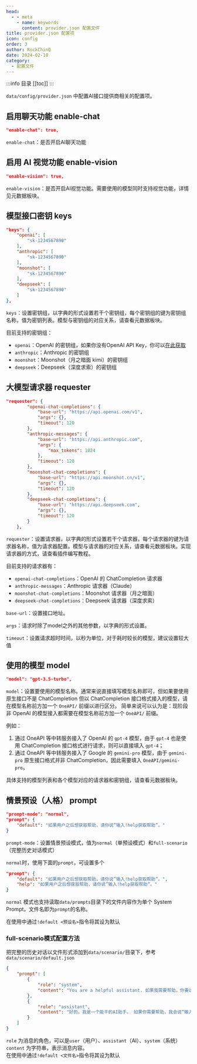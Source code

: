 ```yaml
---
head:
  - - meta
    - name: keywords
      content: provider.json 配置文件
title: provider.json 配置项
icon: config
order: 3
author: RockChinQ
date: 2024-02-18
category:
  - 配置文件
---
```



:::info 目录
[[toc]]
:::

`data/config/provider.json` 中配置AI接口提供商相关的配置项。

## 启用聊天功能 enable-chat

```json
"enable-chat": true,
```

`enable-chat`：是否开启AI聊天功能

## 启用 AI 视觉功能 enable-vision

```json
"enable-vision": true,
```

`enable-vision`：是否开启AI视觉功能。需要使用的模型同时支持视觉功能，详情见元数据板块。

## 模型接口密钥 keys

```json
"keys": {
    "openai": [
        "sk-1234567890"
    ],
    "anthropic": [
        "sk-1234567890"
    ],
    "moonshot": [
        "sk-1234567890"
    ],
    "deepseek": [
        "sk-1234567890"
    ]
},
```

`keys`：设置密钥组，以字典的形式设置若干个密钥组，每个密钥组的键为密钥组名称，值为密钥列表。模型与密钥组的对应关系，请查看元数据板块。

目前支持的密钥组：

- `openai`：OpenAI 的密钥组，如果你没有OpenAI API Key，你可以[在此获取](https://thelazy.cn/2024/02/08/%E5%A6%82%E4%BD%95%E8%8E%B7%E5%8F%96%E5%A5%BD%E7%94%A8%E7%A8%B3%E5%AE%9A%E7%9A%84OpenAI%20API%20Key/)
- `anthropic`：Anthropic 的密钥组
- `moonshot`：Moonshot（月之暗面 kimi）的密钥组
- `deepseek`：Deepseek（深度求索）的密钥组

## 大模型请求器 requester

```json
"requester": {
        "openai-chat-completions": {
            "base-url": "https://api.openai.com/v1",
            "args": {},
            "timeout": 120
        },
        "anthropic-messages": {
            "base-url": "https://api.anthropic.com",
            "args": {
                "max_tokens": 1024
            },
            "timeout": 120
        },
        "moonshot-chat-completions": {
            "base-url": "https://api.moonshot.cn/v1",
            "args": {},
            "timeout": 120
        },
        "deepseek-chat-completions": {
            "base-url": "https://api.deepseek.com",
            "args": {},
            "timeout": 120
        }
    },
```

`requester`：设置请求器，以字典的形式设置若干个请求器，每个请求器的键为请求器名称，值为请求器配置。模型与请求器的对应关系，请查看元数据板块。实现请求器的方式，请查看插件编写教程。

目前支持的请求器有：

- `openai-chat-completions`：OpenAI 的 ChatCompletion 请求器
- `anthropic-messages`：Anthropic 请求器（Claude）
- `moonshot-chat-completions`：Moonshot 请求器（月之暗面）
- `deepseek-chat-completions`：Deepseek 请求器（深度求索）

`base-url`：设置接口地址。

`args`：请求时除了model之外的其他参数，以字典的形式设置。

`timeout`：设置请求超时时间，以秒为单位，对于耗时较长的模型，建议设置较大值

## 使用的模型 model

```json
"model": "gpt-3.5-turbo",
```

`model`：设置要使用的模型名称。通常来说直接填写模型名称即可，但如果要使用原生接口不是 ChatCompletion 但以 ChatCompletion 接口格式接入的模型，请在模型名称前方加一个 `OneAPI/` 前缀以进行区分。
简单来说可以认为是：现阶段非 OpenAI 的模型接入都需要在模型名称前方加一个 `OneAPI/` 前缀。

例如：  
1. 通过 OneAPI 等中转服务接入了 OpenAI 的 `gpt-4` 模型，由于 `gpt-4` 也是使用 ChatCompletion 接口格式进行请求，则可以直接填入 `gpt-4`；  
2. 通过 OneAPI 等中转服务接入了 Google 的 `gemini-pro` 模型，由于 `gemini-pro` 原生接口格式并非 ChatCompletion，因此需要填入 `OneAPI/gemini-pro`。

具体支持的模型列表和各个模型对应的请求器和密钥组，请查看元数据板块。

## 情景预设（人格） prompt

```json
"prompt-mode": "normal",
"prompt": {
    "default": "如果用户之后想获取帮助，请你说”输入!help获取帮助“。" 
}
```

`prompt-mode`：设置情景预设模式，值为`normal`（单预设模式）和`full-scenario`（完整历史对话模式）

`normal`时，使用下面的`prompt`，可设置多个

```json
"prompt": {
    "default": "如果用户之后想获取帮助，请你说”输入!help获取帮助“。",
    "help": "如果用户之后想获取帮助，请你说”输入!help获取帮助“。"
}
```

`normal` 模式也支持读取`data/prompts`目录下的文件内容作为单个 System Prompt，文件名即为`prompt`的名称。

在使用中通过`!default <预设名>`指令将其设为默认

### full-scenario模式配置方法

把完整的历史对话以文件形式添加到`data/scenario/`目录下，参考`data/scenario/default.json`

```json
{
    "prompt": [
        {
            "role": "system",
            "content": "You are a helpful assistant. 如果我需要帮助，你要说“输入!help获得帮助”"
        },
        {
            "role": "assistant",
            "content": "好的，我是一个能干的AI助手。 如果你需要帮助，我会说“输入!help获得帮助”"
        }
    ]
}
```

`role` 为消息的角色，可以是`user`（用户）、`assistant`（AI）、`system`（系统）
`content` 为字符串，表示消息内容。  
在使用中通过`!default <文件名>`指令将其设为默认

